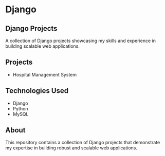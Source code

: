 # Django
Django Projects
--------------------------------------------------------------------------------------------------------------------------------------------------------------------------
A collection of Django projects showcasing my skills and experience in building scalable web applications.

## Projects
- Hospital Management System

## Technologies Used
- Django
- Python
- MySQL

## About
This repository contains a collection of Django projects that demonstrate my expertise in building robust and scalable web applications.


